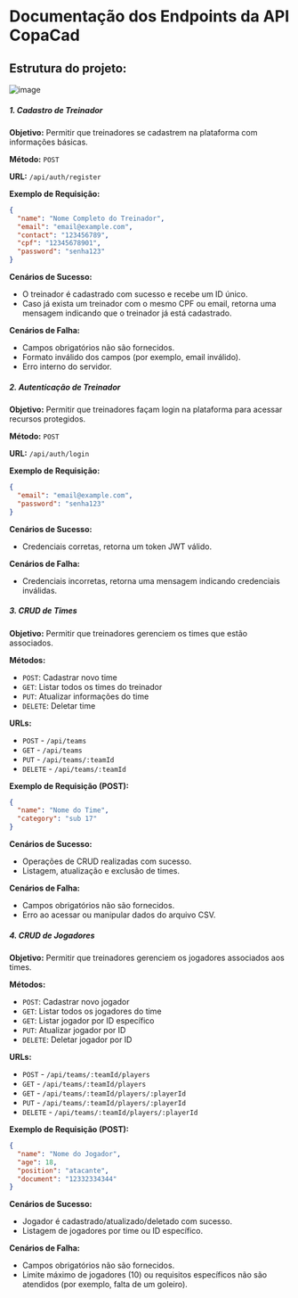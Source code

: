 # Documentação dos Endpoints da API CopaCad

## Estrutura do projeto: 
![image](https://github.com/miguelgabriel01/UEFAIG-League/assets/49694646/89eb6787-0146-4121-a2f6-9b3b38db5064)

##### 1. Cadastro de Treinador

**Objetivo:** Permitir que treinadores se cadastrem na plataforma com informações básicas.

**Método:** `POST`

**URL:** `/api/auth/register`

**Exemplo de Requisição:**
```json
{
  "name": "Nome Completo do Treinador",
  "email": "email@example.com",
  "contact": "123456789",
  "cpf": "12345678901",
  "password": "senha123"
}
```

**Cenários de Sucesso:**
- O treinador é cadastrado com sucesso e recebe um ID único.
- Caso já exista um treinador com o mesmo CPF ou email, retorna uma mensagem indicando que o treinador já está cadastrado.

**Cenários de Falha:**
- Campos obrigatórios não são fornecidos.
- Formato inválido dos campos (por exemplo, email inválido).
- Erro interno do servidor.

##### 2. Autenticação de Treinador

**Objetivo:** Permitir que treinadores façam login na plataforma para acessar recursos protegidos.

**Método:** `POST`

**URL:** `/api/auth/login`

**Exemplo de Requisição:**
```json
{
  "email": "email@example.com",
  "password": "senha123"
}
```

**Cenários de Sucesso:**
- Credenciais corretas, retorna um token JWT válido.
  
**Cenários de Falha:**
- Credenciais incorretas, retorna uma mensagem indicando credenciais inválidas.

##### 3. CRUD de Times

**Objetivo:** Permitir que treinadores gerenciem os times que estão associados.

**Métodos:**
- `POST`: Cadastrar novo time
- `GET`: Listar todos os times do treinador
- `PUT`: Atualizar informações do time
- `DELETE`: Deletar time

**URLs:**
- `POST` - `/api/teams`
- `GET` - `/api/teams`
- `PUT` - `/api/teams/:teamId`
- `DELETE` - `/api/teams/:teamId`

**Exemplo de Requisição (POST):**
```json
{
  "name": "Nome do Time",
  "category": "sub 17"
}
```

**Cenários de Sucesso:**
- Operações de CRUD realizadas com sucesso.
- Listagem, atualização e exclusão de times.

**Cenários de Falha:**
- Campos obrigatórios não são fornecidos.
- Erro ao acessar ou manipular dados do arquivo CSV.

##### 4. CRUD de Jogadores

**Objetivo:** Permitir que treinadores gerenciem os jogadores associados aos times.

**Métodos:**
- `POST`: Cadastrar novo jogador
- `GET`: Listar todos os jogadores do time
- `GET`: Listar jogador por ID específico
- `PUT`: Atualizar jogador por ID
- `DELETE`: Deletar jogador por ID

**URLs:**
- `POST` - `/api/teams/:teamId/players`
- `GET` - `/api/teams/:teamId/players`
- `GET` - `/api/teams/:teamId/players/:playerId`
- `PUT` - `/api/teams/:teamId/players/:playerId`
- `DELETE` - `/api/teams/:teamId/players/:playerId`

**Exemplo de Requisição (POST):**
```json
{
  "name": "Nome do Jogador",
  "age": 18,
  "position": "atacante",
  "document": "12332334344"
}
```

**Cenários de Sucesso:**
- Jogador é cadastrado/atualizado/deletado com sucesso.
- Listagem de jogadores por time ou ID específico.

**Cenários de Falha:**
- Campos obrigatórios não são fornecidos.
- Limite máximo de jogadores (10) ou requisitos específicos não são atendidos (por exemplo, falta de um goleiro).
